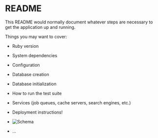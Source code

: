 # README

This README would normally document whatever steps are necessary to get the
application up and running.

Things you may want to cover:

* Ruby version

* System dependencies

* Configuration

* Database creation

* Database initialization

* How to run the test suite

* Services (job queues, cache servers, search engines, etc.)

* Deployment instructions!

* ![Schema](https://user-images.githubusercontent.com/81220681/137540494-0e3edd5e-5f5a-436d-8f19-1c30d8a7630d.png)


* ...
